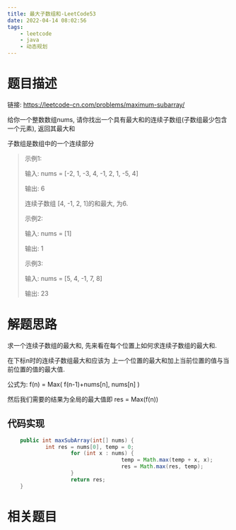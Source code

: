 ```yaml
---
title: 最大子数组和-LeetCode53
date: 2022-04-14 08:02:56
tags:
	- leetcode
	- java
	- 动态规划
---
```


# 题目描述

链接: https://leetcode-cn.com/problems/maximum-subarray/

给你一个整数数组nums, 请你找出一个具有最大和的连续子数组(子数组最少包含一个元素), 返回其最大和

子数组是数组中的一个连续部分

> 示例1:
>
> 输入: nums = [-2, 1, -3, 4, -1, 2, 1, -5, 4]
>
> 输出: 6
>
> 连续子数组 [4, -1, 2, 1]的和最大, 为6.
>
> 示例2:
>
> 输入: nums = [1]
>
> 输出: 1
>
> 示例3:
>
> 输入: nums = [5, 4, -1, 7, 8]
>
> 输出: 23

<!--more-->

# 解题思路

求一个连续子数组的最大和, 先来看在每个位置上如何求连续子数组的最大和.

在下标n时的连续子数组最大和应该为 上一个位置的最大和加上当前位置的值与当前位置的值的最大值.

公式为: f(n) = Max( f(n-1)+nums[n], nums[n] )

然后我们需要的结果为全局的最大值即 res = Max(f(n))

## 代码实现

```java
	public int maxSubArray(int[] nums) {
		    int res = nums[0], temp = 0;
				    for (int x : nums) {
					    		    temp = Math.max(temp + x, x);
					    		    res = Math.max(res, temp);
				    }
		    		return res;
	}
```

# 相关题目

